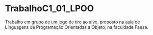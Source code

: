 # TrabalhoC1_01_LPOO
Trabalho em grupo de um jogo de tiro ao alvo, proposto na aula de Linguagens de Programação Orientadas a Objeto, na faculdade Faesa.
